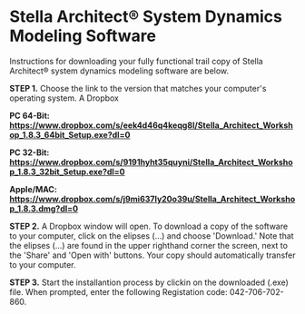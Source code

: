 # Stella Architect® System Dynamics Modeling Software

Instructions for downloading your fully functional trail copy of Stella Architect® system dynamics modeling software are below.

<b>STEP 1.</b> Choose the link to the version that matches your computer's operating system. A Dropbox 

<b>PC 64-Bit: https://www.dropbox.com/s/eek4d46q4keqg8l/Stella_Architect_Workshop_1.8.3_64bit_Setup.exe?dl=0 
 
PC 32-Bit: https://www.dropbox.com/s/9191hyht35quyni/Stella_Architect_Workshop_1.8.3_32bit_Setup.exe?dl=0

Apple/MAC: https://www.dropbox.com/s/j9mi637ly20o39u/Stella_Architect_Workshop_1.8.3.dmg?dl=0 </b>

<b>STEP 2.</b> A Dropbox window will open. To download a copy of the software to your computer, click on the elipses (...) and choose 'Download.' Note that the elipses (...) are found in the upper righthand corner the screen, next to the 'Share' and 'Open with' buttons. Your copy should automatically transfer to your computer.  

<b>STEP 3.</b> Start the installantion process by clickin on the downloaded (.exe) file. When prompted, enter the following Registation code:  042-706-702-860.
